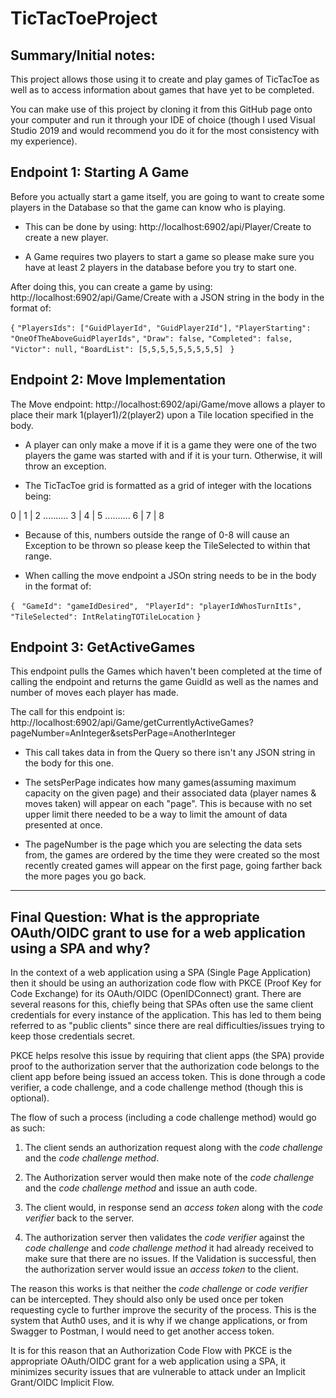 # **TicTacToeProject**


## **Summary/Initial notes:**

This project allows those using it to create and play games of TicTacToe as well as to access information about games that have yet to be completed.

You can make use of this project by cloning it from this GitHub page onto your computer and run it through your IDE of choice (though I used Visual Studio 2019 and would recommend you do it for the most consistency with my experience).


## **Endpoint 1: Starting A Game**

Before you actually start a game itself, you are going to want to create some players in the Database so that the game can know who is playing. 

 - This can be done by using: http://localhost:6902/api/Player/Create to create a new player. 
 
 - A Game requires two players to start a game so please make sure you have at least 2 players in the database before you try to start one.
 
 After doing this, you can create a game by using: http://localhost:6902/api/Game/Create with a JSON string in the body in the format of:
 
`{`
    `"PlayersIds": ["GuidPlayerId", "GuidPlayer2Id"],`
    `"PlayerStarting": "OneOfTheAboveGuidPlayerIds",`
    `"Draw": false,`
    `"Completed": false,`
    `"Victor": null,`
    `"BoardList": [5,5,5,5,5,5,5,5,5] `
`}`


## **Endpoint 2: Move Implementation**

The Move endpoint: http://localhost:6902/api/Game/move allows a player to place their mark 1(player1)/2(player2) upon a Tile location specified in the body.

- A player can only make a move if it is a game they were one of the two players the game was started with and if it is your turn. Otherwise, it will throw an exception.

- The TicTacToe grid is formatted as a grid of integer with the locations being:

0 | 1 | 2
.......... 
3 | 4 | 5
.......... 
6 | 7 | 8

- Because of this, numbers outside the range of 0-8 will cause an Exception to be thrown so please keep the TileSelected to within that range.

- When calling the move endpoint a JSOn string needs to be in the body in the format of:

` { `
   ` "GameId": "gameIdDesired",`
   ` "PlayerId": "playerIdWhosTurnItIs",`
    `"TileSelected": IntRelatingTOTileLocation`
` } `

## **Endpoint 3: GetActiveGames**

This endpoint pulls the Games which haven't been completed at the time of calling the endpoint and returns the game GuidId as well as the names and number of moves each player has made.

The call for this endpoint is: http://localhost:6902/api/Game/getCurrentlyActiveGames?pageNumber=AnInteger&setsPerPage=AnotherInteger 

- This call takes data in from the Query so there isn't any JSON string in the body for this one.

- The setsPerPage indicates how many games(assuming maximum capacity on the given page) and their associated data (player names & moves taken) will appear on each "page". This is because with no set upper limit there needed to be a way to limit the amount of data presented at once. 

- The pageNumber is the page which you are selecting the data sets from, the games are ordered by the time they were created so the most recently created games will appear on the first page, going farther back the more pages you go back.


***
## **Final Question: What is the appropriate OAuth/OIDC grant to use for a web application using a SPA and why?**

In the context of a web application using a SPA (Single Page Application) then it should be using an authorization code flow with PKCE (Proof Key for Code Exchange) for its OAuth/OIDC (OpenIDConnect) grant. There are several reasons for this, chiefly being that SPAs often use the same client credentials for every instance of the application. This has led to them being referred to as "public clients" since there are real difficulties/issues trying to keep those credentials secret. 

PKCE helps resolve this issue by requiring that client apps (the SPA) provide proof to the authorization server that the authorization code belongs to the client app before being issued an access token. This is done through a code verifier, a code challenge, and a code challenge method (though this is optional).


The flow of such a process (including a code challenge method) would go as such:

1. The client sends an authorization request along with the *code challenge* and the *code challenge method*.

2. The Authorization server would then make note of the *code challenge* and the *code challenge method* and issue an auth code.

3. The client would, in response send an *access token* along with the *code verifier* back to the server.

4. The authorization server then validates the *code verifier* against the *code challenge* and *code challenge method* it had already received to make sure that there are no issues. If the Validation is successful, then the authorization server would issue an *access token* to the client. 


The reason this works is that neither the *code challenge* or *code verifier* can be intercepted. They should also only be used once per token requesting cycle to further improve the security of the process. This is the system that Auth0 uses, and it is why if we change applications, or from Swagger to Postman, I would need to get another access token.   

It is for this reason that an Authorization Code Flow with PKCE is the appropriate OAuth/OIDC grant for a web application using a SPA, it minimizes security issues that are vulnerable to attack under an Implicit Grant/OIDC Implicit Flow. 


